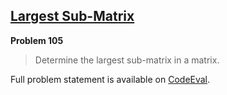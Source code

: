 [Largest Sub-Matrix][ce]
------------------------

**Problem 105**

> Determine the largest sub-matrix in a matrix.

Full problem statement is available on [CodeEval][ce].

[ce]: https://www.codeeval.com/browse/105/
      "View problem statement on CodeEval"
